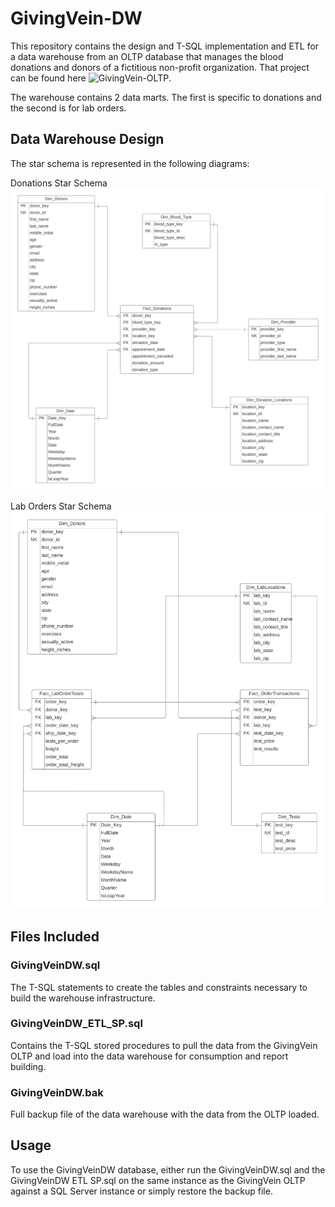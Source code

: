 # GivingVein-DW

This repository contains the design and T-SQL implementation and ETL for a data warehouse from an OLTP database that manages the blood donations and donors of a fictitious non-profit organization. That project can be found here ![GivingVein-OLTP](https://github.com/waynezc5/GivingVein-OLTP).

The warehouse contains 2 data marts. The first is specific to donations and the second is for lab orders.

## Data Warehouse Design
The star schema is represented in the following diagrams:

Donations Star Schema
![Donations Diagram](https://github.com/waynezc5/GivingVein-DW/blob/main/GivingVein%20Dimensional%20Modeling%20-%20Donations%20Diagram.jpeg)

Lab Orders Star Schema
![Lab Orders Diagram](https://github.com/waynezc5/GivingVein-DW/blob/main/GivingVein%20Dimensional%20Modeling%20-%20Orders%20Diagram.jpeg)

## Files Included

### GivingVeinDW.sql
The T-SQL statements to create the tables and constraints necessary to build the warehouse infrastructure.

### GivingVeinDW_ETL_SP.sql
Contains the T-SQL stored procedures to pull the data from the GivingVein OLTP and load into the data warehouse for consumption and report building.

### GivingVeinDW.bak
Full backup file of the data warehouse with the data from the OLTP loaded.

## Usage
To use the GivingVeinDW database, either run the GivingVeinDW.sql and the GivingVeinDW ETL SP.sql on the same instance as the GivingVein OLTP against a SQL Server instance or simply restore the backup file.

